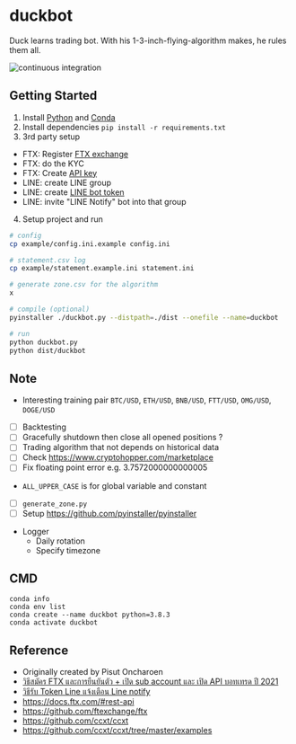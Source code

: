 # duckbot
Duck learns trading bot. With his 1-3-inch-flying-algorithm makes, he rules them all.

![continuous integration](https://github.com/jojoee/cyclical/workflows/continuous%20integration/badge.svg?branch=master)

## Getting Started

1. Install [Python](https://www.python.org/) and [Conda](https://docs.conda.io/en/latest/)
2. Install dependencies `pip install -r requirements.txt`
3. 3rd party setup
- FTX: Register [FTX exchange](https://ftx.com/#a=13144711)
- FTX: do the KYC
- FTX: Create [API key](https://ftx.com/profile)
- LINE: create LINE group
- LINE: create [LINE bot token](https://notify-bot.line.me/my/)
- LINE: invite "LINE Notify" bot into that group
4. Setup project and run
```bash
# config
cp example/config.ini.example config.ini 

# statement.csv log
cp example/statement.example.ini statement.ini

# generate zone.csv for the algorithm
x

# compile (optional)
pyinstaller ./duckbot.py --distpath=./dist --onefile --name=duckbot

# run
python duckbot.py
python dist/duckbot
```

## Note
- Interesting training pair `BTC/USD`, `ETH/USD`, `BNB/USD`, `FTT/USD`, `OMG/USD`, `DOGE/USD`
- [ ] Backtesting
- [ ] Gracefully shutdown then close all opened positions ?
- [ ] Trading algorithm that not depends on historical data
- [ ] Check https://www.cryptohopper.com/marketplace
- [ ] Fix floating point error e.g. 3.7572000000000005
- `ALL_UPPER_CASE` is for global variable and constant
- [ ] `generate_zone.py`
- [ ] Setup https://github.com/pyinstaller/pyinstaller
- Logger
    - Daily rotation
    - Specify timezone 

## CMD

```
conda info
conda env list
conda create --name duckbot python=3.8.3
conda activate duckbot
```

## Reference
- Originally created by Pisut Oncharoen
- [วิธีสมัคร FTX และการยืนยันตัว + เปิด sub account และ เปิด API บอทเทรด ปี 2021](https://www.youtube.com/watch?v=o1tEz7H_ITM)
- [วิธีรับ Token Line แจ้งเตือน Line notify](https://www.youtube.com/watch?v=pNQq-alDYTM)
- https://docs.ftx.com/#rest-api
- https://github.com/ftexchange/ftx
- https://github.com/ccxt/ccxt
- https://github.com/ccxt/ccxt/tree/master/examples
